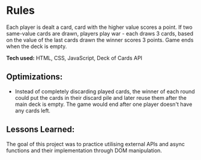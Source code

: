 # Rules
Each player is dealt a card, card with the higher value scores a point. If two same-value cards are drawn, players play war - each draws 3 cards, based on the value of the last cards drawn the winner scores 3 points. Game ends when the deck is empty.

**Tech used:** HTML, CSS, JavaScript, Deck of Cards API

## Optimizations:
+ Instead of completely discarding played cards, the winner of each round could put the cards in their discard pile and later reuse them after the main deck is empty. The game would end after one player doesn't have any cards left.

## Lessons Learned:
The goal of this project was to practice utilising external APIs and async functions and their implementation through DOM manipulation.
